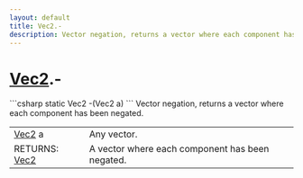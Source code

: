 ```yaml
---
layout: default
title: Vec2.-
description: Vector negation, returns a vector where each component has been negated.
---
```

# [Vec2]({{site.url}}/Pages/Reference/Vec2.html).-

<div class='signature' markdown='1'>
```csharp
static Vec2 -(Vec2 a)
```
Vector negation, returns a vector where each component has
been negated.
</div>

|  |  |
|--|--|
|[Vec2]({{site.url}}/Pages/Reference/Vec2.html) a|Any vector.|
|RETURNS: [Vec2]({{site.url}}/Pages/Reference/Vec2.html)|A vector where each component has been negated.|




